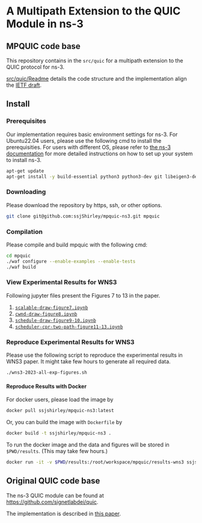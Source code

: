 
A Multipath Extension to the QUIC Module in ns-3
================================


## MPQUIC code base
This repository contains in the `src/quic` for a multipath extension to the QUIC protocol for ns-3.

[src/quic/Readme](https://github.com/ssjShirley/mpquic-ns3/blob/mpquic-1.2/src/quic/README.md) details the code structure and the implementation align the [IETF draft](https://datatracker.ietf.org/doc/draft-ietf-quic-multipath/04/).


<!-- The implementation is described in [this paper](https://arxiv.org/abs/1902.06121). -->

<!-- Please use the issue tracker for bugs/questions. -->


## Install

### Prerequisites ###

Our implementation requires basic environment settings for ns-3. For Ubuntu22.04 users, please use the following cmd to install the prerequisities. For users with different OS, please refer to [the ns-3 documentation](https://www.nsnam.org/documentation/) for more detailed instructions on how to set up your system to install ns-3.

```bash
apt-get update 
apt-get install -y build-essential python3 python3-dev git libeigen3-dev python3-pandas python3-numpy python3-matplotlib font-manager
```

### Downloading ####

Please download the repository by https, ssh, or other options.

```bash
git clone git@github.com:ssjShirley/mpquic-ns3.git mpquic
```

### Compilation ###

Please compile and build mpquic with the following cmd:

```bash
cd mpquic
./waf configure --enable-examples --enable-tests
./waf build
```

### View Experimental Results for WNS3 ###

Following jupyter files present the Figures 7 to 13 in the paper.

1. [`scalable-draw-figure7.ipynb`](https://github.com/ssjShirley/mpquic-ns3/blob/mpquic-1.2/wns3-draw-figures/scalable-draw-figure7.ipynb)
2. [`cwnd-draw-figure8.ipynb`](https://github.com/ssjShirley/mpquic-ns3/blob/mpquic-1.2/wns3-draw-figures/cwnd-draw-figure8.ipynb)
3. [`schedule-draw-figure9-10.ipynb`](https://github.com/ssjShirley/mpquic-ns3/blob/mpquic-1.2/wns3-draw-figures/schedule-draw-figure9-10.ipynb)
4. [`scheduler-cpr-two-path-figure11-13.ipynb`](https://github.com/ssjShirley/mpquic-ns3/blob/mpquic-1.2/wns3-draw-figures/scheduler-cpr-two-path-figure11-13.ipynb)


### Reproduce Experimental Results for WNS3 ###

Please use the following script to reproduce the experimental results in WNS3 paper. It might take few hours to generate all required data.
```bash
./wns3-2023-all-exp-figures.sh
```


#### Reproduce Results with Docker ####

For docker users, please load the image by
```bash
docker pull ssjshirley/mpquic-ns3:latest
```

Or, you can build the image with `Dockerfile` by
```bash
docker build -t ssjshirley/mpquic-ns3 .
```

To run the docker image and the data and figures will be stored in `$PWD/results`. (This may take few hours.)
```bash
docker run -it -v $PWD/results:/root/workspace/mpquic/results-wns3 ssjshirley/mpquic-ns3:latest
```


## Original QUIC code base
The ns-3 QUIC module can be found at https://github.com/signetlabdei/quic.

The implementation is described in [this paper](https://arxiv.org/abs/1902.06121).
